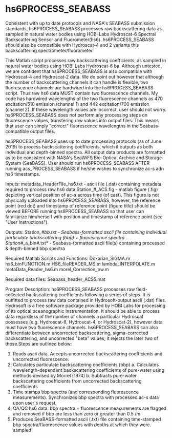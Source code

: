 # hs6PROCESS_SEABASS
 Consistent with up to date protocols and NASA's SEABASS submission standards, hs6PROCESS_SEABASS processes raw backscattering data as sampled in natural water bodies using HOBI Labs Hydroscat-6 Spectral Backscattering Sensor and Fluorometer(hs6). hs6PROCESS_SEABASS should also be compatible with Hydroscat-4 and 2 variants this backscattering spectrometer/fluorometer.

This Matlab script processes raw backscattering coefficients, as sampled in natural water bodies using HOBI Labs Hydroscat-6 ba. Although untested, we are confident that hs6PROCESS_SEABASS is also compatible with Hydroscat-4 and Hydroscat-2 data. We do point out however that although the number of backscattering channels it can handle is flexible, two fluorescence channels are hardwired into the hs6PROCESS_SEABASS script. Thus raw hs6 data MUST contain two fluorescence channels. My code has hardwired wavelengths of the two fluorescence channels as 470 excitation/510 emission (channel 1) and 442 excitation/700 emission (channel 2). If these wavelength values are incorrect, user should not worry. hs6PROCESS_SEABASS does not perform any processing steps on fluorescence values, transfering raw values into output files. This means that user can simply "correct" fluorescence wavelengths in the Seabass-compatible output files.

hs6PROCESS_SEABASS uses up to date processing protocols (as of June 2019) to process backscattering coefficients, which it outputs as both individual and depth-binned spectra. All output data products are formatted as to be consistent with NASA's SeaWiFS Bio-Optical Archive and Storage System (SeaBASS). User should run hs6PROCESS_SEABASS AFTER running acs_PROCESS_SEABASS if he/she wishes to synchronize ac-s adn hs6 timestamps.

Inputs:
metadata_HeaderFile_hs6.txt - ascii file (.dat) containing metadata required to process raw hs6 data 
Station_#_ACS.fig - matlab figure (.fig) depicting vertical position of ac-s across time (of cast). This figure is not physically uploaded into hs6PROCESS_SEABASS, however, the reference point (red dot) and timestamp of reference point (figure title) should be viewed BEFORE running hs6PROCESS_SEABASS so that user can familiarize him/herself with position and timestamp of reference point (see "User Instructions"). 

Outputs:
Station_#_bb.txt - Seabass-formatted ascii file containing individual particulate backscattering (bbp) + fluorescence spectra
Station_#_a_bin#.txt* - Seabass-formatted ascii file(s) containing processed & depth-binned bbp spectra

Required Matlab Scripts and Functions:
Doxarian_SIGMA.m
hs6_binFUNCTION.m
HS6_fileREADER_MS.m
lambda_INTERPOLATE.m
metaData_Reader_hs6.m
morel_Correction_pw.m

Required data files:
Seabass_header_ACS5.mat

Program Description:
hs6PROCESS_SEABASS processes raw field-collected backscattering coefficients following a series of steps. It is outfitted to process raw data contained in Hydrosoft-output ascii (.dat) files. Hydrosoft is a free software package provided by HOBI Labs for processing of its optical oceanographic instrumentation. It should be able to process data regardless of the number of channels a particular Hydroscat possesses (e.g. Hydroscat-6, Hydroscat-4, or Hydroscat-2), however data must have two fluorescence channels. hs6PROCESS_SEABASS can also differentiate between uncorrected backscattering, sigma-corrected backscattering, and uncorrected "beta" values; it rejects the later two of these.Steps are outlined below:
  1. Reads ascii data. Accepts uncorrected backscattering coefficients and uncorrected fluorescence.
  2. Calculates particulate backscattering coefficients (bbp)
    a. Calculates wavelength-dependent backscattering coefficients of pure-water using methods devised by Morrel (1974)
    b. Subtracts pure-water backscattering coefficients from uncorrected backscattering coefficients
  3. Time stamps bbp spectra (and corresponding fluorescence measurements). Synchronizes bbp spectra with processed ac-s data upon user's      request.
  4. QA/QC hs6 data. bbp spectra + fluorescence measurements are flagged and removed if bbp are less than zero or greater than 0.5 /m
  5. Produces SeaBASS-formatted ascii (.txt) file containing time-stamped bbp spectra/fluorescence values with depths at which they were sampled



